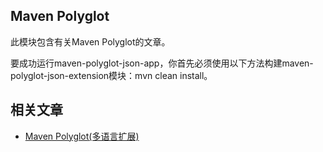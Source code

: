 ## Maven Polyglot

此模块包含有关Maven Polyglot的文章。

要成功运行maven-polyglot-json-app，你首先必须使用以下方法构建maven-polyglot-json-extension模块：mvn clean install。

## 相关文章

+ [Maven Polyglot(多语言扩展)](http://tu-yucheng.github.io/maven/2023/05/24/maven-polyglot.html)